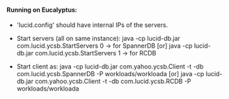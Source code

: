 #### Running on Eucalyptus:

* 'lucid.config' should have internal IPs of the servers.

* Start servers (all on same instance):
      java -cp lucid-db.jar com.lucid.ycsb.StartServers 0   -> for SpannerDB     [or]
      java -cp lucid-db.jar com.lucid.ycsb.StartServers 1   -> for RCDB

* Start client as:
      java -cp lucid-db.jar com.yahoo.ycsb.Client -t -db com.lucid.ycsb.SpannerDB -P workloads/workloada    [or]
      java -cp lucid-db.jar com.yahoo.ycsb.Client -t -db com.lucid.ycsb.RCDB -P workloads/workloada
